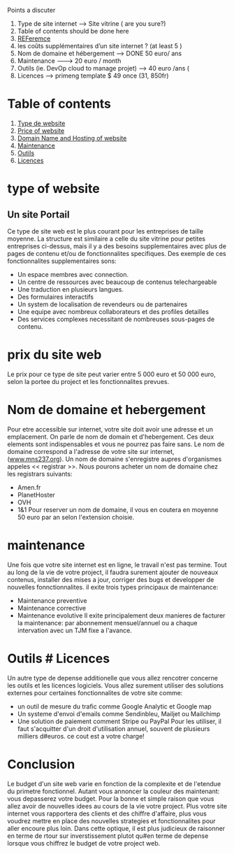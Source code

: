 
Points a discuter
1. Type de site internet --> Site vitrine ( are you sure?)
1. Table of contents should be done here
1. [REFeremce](https://reestart.com/prix-site-internet/)
1. les coûts supplémentaires d’un site internet ? (at least 5 )
1. Nom de domaine et hébergement --> DONE 50 euro/ ans
1. Maintenance ---> 20 euro / month
1. Outils (ie. DevOp cloud to manage projet) --> 40 euro /ans (
1. Licences --> primeng  template $ 49 once (31, 850fr)

# Table of contents
1. [Type de website](#type-de-website)
1. [Price of website](#price-of-website)
1. [Domain Name and Hosting of website](#domain-name-and-hosting-server)
1. [Maintenance](#maintenance)
1. [Outils](#Outils)
1. [Licences](#licences)

# type of website
## Un site Portail
Ce type de site web est le plus courant pour les entreprises de taille moyenne.
La structure est similaire a celle du site vitrine pour petites entreprises ci-dessus, mais il y a des besoins supplementaires avec plus de pages de contenu et/ou de fonctionnalites specifiques.
Des exemple de ces fonctionnalites supplementaires sons:
- Un espace membres avec connection.
- Un centre de ressources avec beaucoup de contenus telechargeable
- Une traduction en plusieurs langues.
- Des formulaires interactifs
- Un system de localisation de revendeurs ou de partenaires
- Une equipe avec nombreux collaborateurs et des profiles detailles
- Des services complexes necessitant de nombreuses sous-pages de contenu.

# prix du site web
Le prix pour ce type de site peut varier entre 5 000 euro et 50 000 euro, selon la portee du project et les fonctionnalites prevues.

# Nom de domaine et hebergement
Pour etre accessible sur internet, votre site doit avoir une adresse et un emplacement. On parle de nom de domain et d'hebergement.
Ces deux elements sont indispensables et vous ne pourrez pas faire sans.
Le nom de domaine correspond a l'adresse de votre site sur internet, (www.mns237.org).
Un nom de domaine s'enregistre aupres d'organismes appeles << registrar >>. Nous pourons acheter un nom de domaine chez les registrars suivants:
- Amen.fr
- PlanetHoster
- OVH
- 1&1
  Pour reserver un nom de domaine, il vous en coutera en moyenne 50 euro par an selon l'extension choisie.


# maintenance
Une fois que votre site internet est en ligne, le travail n'est pas termine. Tout au long de la vie de votre project, il faudra surement ajouter de nouveaux contenus, installer des mises a jour, corriger des bugs et developper de nouvelles fonnctionnalites.
il exite trois types principaux de maintenance:
- Maintenance preventive
- Maintenance corrective
- Maintenance evolutive
Il exite principalement deux manieres de facturer la maintenance: par abonnement mensuel/annuel ou a chaque intervation avec un TJM fixe a l'avance.

# Outils # Licences
Un autre type de depense additionelle que vous allez rencotrer concerne les outils et les licences logiciels.
Vous allez surement utiliser des solutions externes pour certaines fonctionnalites de votre site comme:
- un outil de mesure du trafic comme Google Analytic et Google map
- Un systeme d'envoi d'emails comme Sendinbleu, Mailjet ou Mailchimp
- Une solution de paiement comment Stripe ou PayPal
Pour  les utiliser, il faut s'acquitter d'un droit d'utilisation annuel, souvent de plusieurs milliers d#euros. ce cout est a votre charge!

# Conclusion
 Le budget d'un site web varie en fonction de la complexite et de l'etendue du primetre fonctionnel.
 Autant vous annoncer la couleur des maintenant: vous depasserez votre budget.
 Pour la bonne et simple raison que vous allez avoir de nouvelles idees au cours de la vie votre project.
 Plus votre site internet vous rapportera des clients et des chiffre d'affaire, plus vous voudrez mettre en place des nouvelles strategies et fonctionnalites pour aller encoure plus loin.
 Dans cette optique, il est plus judicieux de raisonner en terme de rtour sur inverstissement plutot qu#en terme de depense lorsque vous chiffrez le budget de votre project web.
